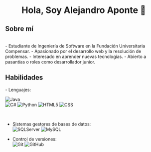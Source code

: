 <h1 align="center"><b> Hola, Soy Alejandro Aponte 👋</b></h1>

## Sobre mí
<br>
- Estudiante de Ingeniería de Software en la Fundación Universitaria Compensar.
- Apasionado por el desarrollo web y la resolución de problemas.
- Interesado en aprender nuevas tecnologías.
- Abierto a pasantías o roles como desarrollador junior.
<br>

## Habilidades
<p>
- Lenguajes:
 
![Java](https://img.shields.io/badge/Java%20-%23ED8B00.svg?style=for-the-badge&logo=Java&logoColor=orange)  
![C#](https://img.shields.io/badge/C%20%23-%23239120.svg?style=for-the-badge&logo=c-sharp&logoColor=purple)
![Python](https://img.shields.io/badge/Python%20-%2314354C.svg?style=for-the-badge&logo=python&logoColor=white) 
![HTML5](https://img.shields.io/badge/HTML5%20-%2314354C.svg?style=for-the-badge&logo=HTML5&logoColor=orange)
![CSS](https://img.shields.io/badge/CSS%20-%2314354C.svg?style=for-the-badge&logo=css3&logoColor=blue)
    
<br>
    
- Sistemas gestores de bases de datos:<br>
    ![SQLServer](https://img.shields.io/badge/SQLServer%20-%2314354C.svg?style=for-the-badge&logo=SQLServer&logoColor=red)
    ![MySQL](https://img.shields.io/badge/MySQL%20-%2314354C.svg?style=for-the-badge&logo=MySQL&logoColor=blue)<br>
    
- Control de versiones:<br>
    ![Git](https://img.shields.io/badge/Git%20-%2314354C.svg?style=for-the-badge&logo=Git&logoColor=orange)
    ![GitHub](https://img.shields.io/badge/github-%23121011.svg?style=for-the-badge&logo=github&logoColor=white)
  
</p>


